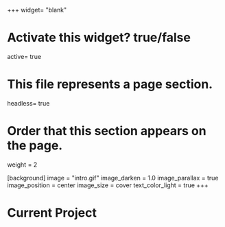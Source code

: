+++
widget= "blank"

# Activate this widget? true/false
active= true

# This file represents a page section.
headless= true

# Order that this section appears on the page.
weight = 2

[background]
    image = "intro.gif"
    image_darken = 1.0
    image_parallax = true
    image_position = center
    image_size = cover
    text_color_light = true
+++
# Current Project
